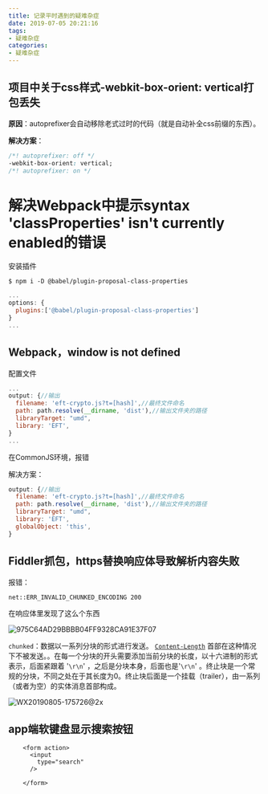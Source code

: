 ```yaml
---
title: 记录平时遇到的疑难杂症
date: 2019-07-05 20:21:16
tags: 
- 疑难杂症
categories: 
- 疑难杂症
---
```


## 项目中关于css样式-webkit-box-orient: vertical打包丢失

**原因**：autoprefixer会自动移除老式过时的代码（就是自动补全css前缀的东西）。

**解决方案**：

```css
/*! autoprefixer: off */
-webkit-box-orient: vertical;
/*! autoprefixer: on */
```





# 解决Webpack中提示syntax 'classProperties' isn't currently enabled的错误

安装插件

```shell
$ npm i -D @babel/plugin-proposal-class-properties
```

```javascript
...
options: {
  plugins:['@babel/plugin-proposal-class-properties']
}
...
```



## Webpack，window is not defined

配置文件

```javascript
...
output: {//输出
  filename: 'eft-crypto.js?t=[hash]',//最终文件命名
  path: path.resolve(__dirname, 'dist'),//输出文件夹的路径
  libraryTarget: "umd",
  library: 'EFT',
}
...
```

在CommonJS环境，报错

解决方案：

```javascript
output: {//输出
  filename: 'eft-crypto.js?t=[hash]',//最终文件命名
  path: path.resolve(__dirname, 'dist'),//输出文件夹的路径
  libraryTarget: "umd",
  library: 'EFT',
  globalObject: 'this',
}
```



## Fiddler抓包，https替换响应体导致解析内容失败

报错：

```
net::ERR_INVALID_CHUNKED_ENCODING 200
```

在响应体里发现了这么个东西

![975C64AD29BBBB04FF9328CA91E37F07](http://www.qinhanwen.xyz975C64AD29BBBB04FF9328CA91E37F07.png)

`chunked`：数据以一系列分块的形式进行发送。 [`Content-Length`](https://developer.mozilla.org/zh-CN/docs/Web/HTTP/Headers/Content-Length) 首部在这种情况下不被发送。。在每一个分块的开头需要添加当前分块的长度，以十六进制的形式表示，后面紧跟着 '`\r\n`' ，之后是分块本身，后面也是'`\r\n`' 。终止块是一个常规的分块，不同之处在于其长度为0。终止块后面是一个挂载（trailer），由一系列（或者为空）的实体消息首部构成。

![WX20190805-175726@2x](http://www.qinhanwen.xyz/WX20190805-175726@2x.png)



## app端软键盘显示搜索按钮

```
    <form action>
      <input
        type="search"
      />

    </form>
```

